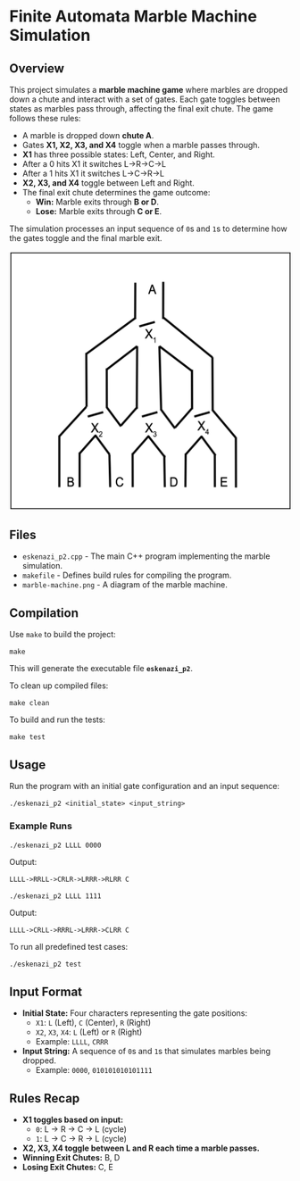 # Finite Automata Marble Machine Simulation

## Overview  
This project simulates a **marble machine game** where marbles are dropped down a chute and interact with a set of gates. Each gate toggles between states as marbles pass through, affecting the final exit chute. The game follows these rules:

- A marble is dropped down **chute A**.
- Gates **X1, X2, X3, and X4** toggle when a marble passes through.
- **X1** has three possible states: Left, Center, and Right.
- After a 0 hits X1 it switches L->R->C->L
- After a 1 hits X1 it switches L->C->R->L
- **X2, X3, and X4** toggle between Left and Right.
- The final exit chute determines the game outcome:
  - **Win:** Marble exits through **B or D**.
  - **Lose:** Marble exits through **C or E**.

The simulation processes an input sequence of `0`s and `1`s to determine how the gates toggle and the final marble exit.

![Marble Machine Diagram](marble-machine.png)

## Files
- `eskenazi_p2.cpp` - The main C++ program implementing the marble simulation.
- `makefile` - Defines build rules for compiling the program.
- `marble-machine.png` - A diagram of the marble machine.

## Compilation  
Use `make` to build the project:

```
make
```
This will generate the executable file **`eskenazi_p2`**.

To clean up compiled files:
```
make clean
```

To build and run the tests:
```
make test
```

## Usage  
Run the program with an initial gate configuration and an input sequence:

```
./eskenazi_p2 <initial_state> <input_string>
```

### Example Runs  
```
./eskenazi_p2 LLLL 0000
```
Output:
```
LLLL->RRLL->CRLR->LRRR->RLRR C
```

```
./eskenazi_p2 LLLL 1111
```
Output:
```
LLLL->CRLL->RRRL->LRRR->CLRR C
```

To run all predefined test cases:
```
./eskenazi_p2 test
```

## Input Format
- **Initial State:** Four characters representing the gate positions:
  - `X1`: `L` (Left), `C` (Center), `R` (Right)
  - `X2`, `X3`, `X4`: `L` (Left) or `R` (Right)
  - Example: `LLLL`, `CRRR`
- **Input String:** A sequence of `0`s and `1`s that simulates marbles being dropped.
  - Example: `0000`, `010101010101111`

## Rules Recap
- **X1 toggles based on input:**
  - `0`: L → R → C → L (cycle)
  - `1`: L → C → R → L (cycle)
- **X2, X3, X4 toggle between L and R each time a marble passes.**
- **Winning Exit Chutes:** B, D
- **Losing Exit Chutes:** C, E

